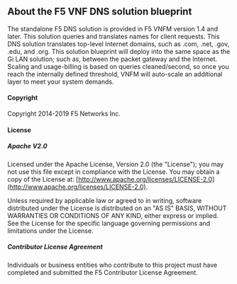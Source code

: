 ## About the F5 VNF DNS solution blueprint

The standalone F5 DNS solution is provided in F5 VNFM version 1.4 and later. This solution queries and translates names for client requests. This DNS solution translates top-level Internet domains, such as .com, .net, .gov, .edu, and .org. This solution blueprint will deploy into the same space as the Gi LAN solution; such as, between the packet gateway and the Internet. Scaling and usage-billing is based on queries cleaned/second, so once you reach the internally defined threshold, VNFM will auto-scale an additional layer to meet your system demands.

#### Copyright
Copyright 2014-2019 F5 Networks Inc.

#### License

##### Apache V2.0 
Licensed under the Apache License, Version 2.0 (the "License"); you may not use this file except in compliance with the License. You may obtain a copy of the License at: [http://www.apache.org/licenses/LICENSE-2.0](http://www.apache.org/licenses/LICENSE-2.0).

Unless required by applicable law or agreed to in writing, software distributed under the License is distributed on an "AS IS" BASIS, WITHOUT WARRANTIES OR CONDITIONS OF ANY KIND, either express or implied. See the License for the specific language governing permissions and limitations under the License.

##### Contributor License Agreement
Individuals or business entities who contribute to this project must have completed and submitted the F5 Contributor License Agreement.
